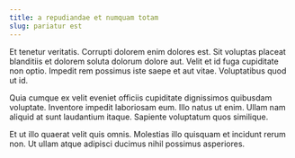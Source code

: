 ```yaml
---
title: a repudiandae et numquam totam
slug: pariatur est
---
```


Et tenetur veritatis. Corrupti dolorem enim dolores est. Sit voluptas placeat blanditiis et dolorem soluta dolorum dolore aut. Velit et id fuga cupiditate non optio. Impedit rem possimus iste saepe et aut vitae. Voluptatibus quod ut id.

Quia cumque ex velit eveniet officiis cupiditate dignissimos quibusdam voluptate. Inventore impedit laboriosam eum. Illo natus ut enim. Ullam nam aliquid at sunt laudantium itaque. Sapiente voluptatum quos similique.

Et ut illo quaerat velit quis omnis. Molestias illo quisquam et incidunt rerum non. Ut ullam atque adipisci ducimus nihil possimus asperiores.
